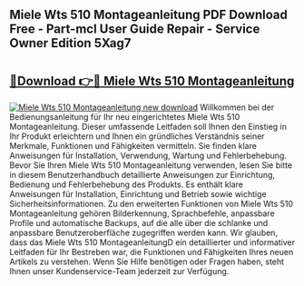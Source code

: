 ## Miele Wts 510 Montageanleitung PDF Download Free - Part-mcI User Guide Repair - Service Owner Edition 5Xag7

# <h2><a href="http://df6j5w.blite.top/?on=Miele+Wts+510+Montageanleitung">🔗Download 👉🔴 Miele Wts 510 Montageanleitung</a></h2>

[![Miele Wts 510 Montageanleitung new download](https://i.imgur.com/lujVjoI.png)](http://df6j5w.blite.top/?on=Miele+Wts+510+Montageanleitung)
Willkommen bei der Bedienungsanleitung für Ihr neu eingerichtetes Miele Wts 510 Montageanleitung. Dieser umfassende Leitfaden soll Ihnen den Einstieg in Ihr Produkt erleichtern und Ihnen ein gründliches Verständnis seiner Merkmale, Funktionen und Fähigkeiten vermitteln. Sie finden klare Anweisungen für Installation, Verwendung, Wartung und Fehlerbehebung. Bevor Sie Ihren Miele Wts 510 Montageanleitung verwenden, lesen Sie bitte in diesem Benutzerhandbuch detaillierte Anweisungen zur Einrichtung, Bedienung und Fehlerbehebung des Produkts. Es enthält klare Anweisungen für Installation, Einrichtung und Betrieb sowie wichtige Sicherheitsinformationen. Zu den erweiterten Funktionen von Miele Wts 510 Montageanleitung gehören Bilderkennung, Sprachbefehle, anpassbare Profile und automatische Backups, auf die alle über die schlanke und anpassbare Benutzeroberfläche zugegriffen werden kann. Wir glauben, dass das Miele Wts 510 MontageanleitungD ein detaillierter und informativer Leitfaden für Ihr Bestreben war, die Funktionen und Fähigkeiten Ihres neuen Artikels zu verstehen. Wenn Sie Hilfe benötigen oder Fragen haben, steht Ihnen unser Kundenservice-Team jederzeit zur Verfügung.

